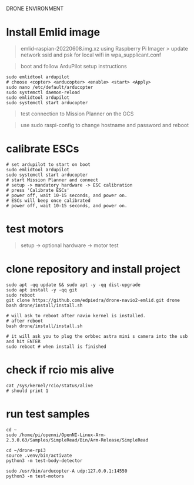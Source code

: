 DRONE ENVIRONMENT

# Install Emlid image
> emlid-raspian-20220608.img.xz using Raspberry Pi Imager
    > update network ssid and psk for local wifi in wpa_supplicant.conf

> boot and follow ArduPilot setup instructions
```
sudo emlidtool ardupilot
# choose <copter> <arducopter> <enable> <start> <Apply>
sudo nano /etc/default/arducopter
sudo systemctl daemon-reload
sudo emlidtool ardupilot
sudo systemctl start arducopter
```

> test connection to Mission Planner on the GCS

> use sudo raspi-config to change hostname and password and reboot

# calibrate ESCs
```
# set ardupilot to start on boot
sudo emlidtool ardupilot
sudo systemctl start arducopter
# start Mission Planner and connect
# setup -> mandatory hardware -> ESC calibration
# press 'Calibrate ESCs'
# power off, wait 10-15 seconds, and power on.
# ESCs will beep once calibrated
# power off, wait 10-15 seconds, and power on.
```

# test motors
> setup -> optional hardware -> motor test

# clone repository and install project
```
sudo apt -qq update && sudo apt -y -qq dist-upgrade
sudo apt install -y -qq git
sudo reboot
git clone https://github.com/edpiedra/drone-navio2-emlid.git drone
bash drone/install/install.sh

# will ask to reboot after navio kernel is installed.
# after reboot 
bash drone/install/install.sh

# it will ask you to plug the orbbec astra mini s camera into the usb and hit ENTER
sudo reboot # when install is finished
```

# check if rcio mis alive
```
cat /sys/kernel/rcio/status/alive 
# should print 1
```

# run test samples
```
cd ~
sudo /home/pi/openni/OpenNI-Linux-Arm-2.3.0.63/Samples/SimpleRead/Bin/Arm-Release/SimpleRead

cd ~/drone-rpi3
source .venv/bin/activate
python3 -m test-body-detector

sudo /usr/bin/arducopter-A udp:127.0.0.1:14550
python3 -m test-motors
```
